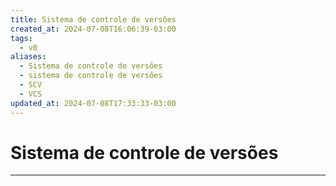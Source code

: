 ```yaml
---
title: Sistema de controle de versões
created_at: 2024-07-08T16:06:39-03:00
tags:
  - v0
aliases:
  - Sistema de controle de versões
  - sistema de controle de versões
  - SCV
  - VCS
updated_at: 2024-07-08T17:33:33-03:00
---
```

# Sistema de controle de versões
---

